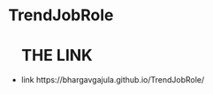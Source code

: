 # TrendJobRole

<ul>
  <h1> THE LINK </h1>
  <li>
    link https://bhargavgajula.github.io/TrendJobRole/
  </li>
</ul>
